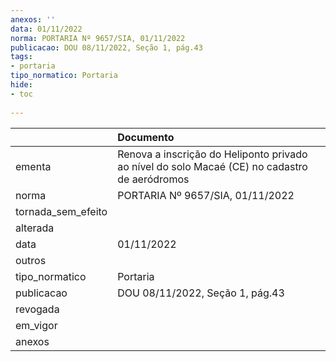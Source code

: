 ```yaml
---
anexos: ''
data: 01/11/2022
norma: PORTARIA Nº 9657/SIA, 01/11/2022
publicacao: DOU 08/11/2022, Seção 1, pág.43
tags:
- portaria
tipo_normatico: Portaria
hide: 
- toc 
 
---
```


|                    | Documento                                                                                     |
|:-------------------|:----------------------------------------------------------------------------------------------|
| ementa             | Renova a inscrição do Heliponto privado ao nível do solo Macaé (CE) no cadastro de aeródromos |
| norma              | PORTARIA Nº 9657/SIA, 01/11/2022                                                              |
| tornada_sem_efeito |                                                                                               |
| alterada           |                                                                                               |
| data               | 01/11/2022                                                                                    |
| outros             |                                                                                               |
| tipo_normatico     | Portaria                                                                                      |
| publicacao         | DOU 08/11/2022, Seção 1, pág.43                                                               |
| revogada           |                                                                                               |
| em_vigor           |                                                                                               |
| anexos             |                                                                                               |